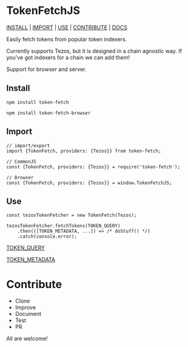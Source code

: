 # TokenFetchJS
[INSTALL](#user-content-install) | [IMPORT](#user-content-import) | [USE](#user-content-use) | [CONTRIBUTE](#user-content-contribute) | [DOCS](https://nofungible.github.io/token-fetch-js/module-TokenFetchJS.html)

Easily fetch tokens from popular token indexers.

Currently supports Tezos, but it is designed in a chain agnostic way. If you've got indexers for a chain we can add them!

Support for browser and server.

## Install
`npm install token-fetch`

`npm install token-fetch-browser`

## Import
```
// import/export
import {TokenFetch, providers: {Tezos}} from token-fetch;

// CommonJS
const {TokenFetch, providers: {Tezos}} = require('token-fetch');

// Browser
const {TokenFetch, providers: {Tezos}} = window.TokenFetchJS;
```

## Use
```
const tezosTokenFetcher = new TokenFetch(Tezos);

tezosTokenFetcher.fetchTokens(TOKEN_QUERY)
    .then(([TOKEN_METADATA, ...]) => /* doStuff() */)
    .catch(console.error);
```
[TOKEN_QUERY](https://nofungible.github.io/token-fetch-js/global.html#tokenQuery)

[TOKEN_METADATA](https://nofungible.github.io/token-fetch-js/global.html#tokenMetadata)

# Contribute
- Clone
- Improve
- Document
- Test
- PR

All are welcome!

